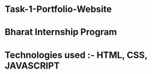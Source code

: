 # Task-1-Portfolio-Website

# Bharat Internship Program 

# Technologies used :- HTML, CSS, JAVASCRIPT 



